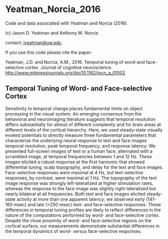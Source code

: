 # Yeatman_Norcia_2016
Code and data associated with Yeatman and Norcia (2016).

(c) Jason D. Yeatman and Anthony M. Norcia

contact; jyeatman@uw.edu

If you use this code please cite the paper:

Yeatman, J.D. and Norcia, A.M., 2016. 
Temporal tuning of word-and face-selective cortex. Journal of cognitive neuroscience.
http://www.mitpressjournals.org/doi/10.1162/jocn_a_01002

## Temporal Tuning of Word- and Face-selective Cortex
Sensitivity to temporal change places fundamental limits on object processing in the visual system. An emerging consensus from the behavioral and neuroimaging literature suggests that temporal resolution differs substantially for stimuli of different complexity and for brain areas at different levels of the cortical hierarchy. Here, we used steady-state visually evoked potentials to directly measure three fundamental parameters that characterize the underlying neural response to text and face images: temporal resolution, peak temporal frequency, and response latency. We presented full-screen images of text or a human face, alternated with a scrambled image, at temporal frequencies between 1 and 12 Hz. These images elicited a robust response at the first harmonic that showed differential tuning, scalp topography, and delay for the text and face images. Face-selective responses were maximal at 4 Hz, but text-selective responses, by contrast, were maximal at 1 Hz. The topography of the text image response was strongly left-lateralized at higher stimulation rates, whereas the response to the face image was slightly right-lateralized but nearly bilateral at all frequencies. Both text and face images elicited steady-state activity at more than one apparent latency; we observed early (141-160 msec) and late (>250 msec) text- and face-selective responses. These differences in temporal tuning profiles are likely to reflect differences in the nature of the computations performed by word- and face-selective cortex. Despite the close proximity of word- and face-selective regions on the cortical surface, our measurements demonstrate substantial differences in the temporal dynamics of word- versus face-selective responses.
